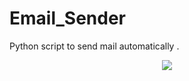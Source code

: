 # Email_Sender
Python script to send mail  automatically .

<p align="center">
  <img src="https://d1hoh05jeo8jse.cloudfront.net/media/google/gmail-icon.jpg"/>
</p>
